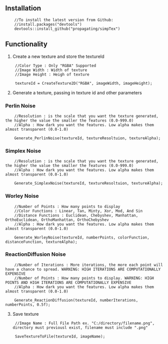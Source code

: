 ## Installation

        //To install the latest version from Github:
        //install.packages("devtools")
        devtools::install_github("propagating/simpTex")

## Functionality

1. Create a new texture and store the textureId
    
        //Color Type : Only "RGBA" Supported
        //Image Width : Width of texture
        //Image Height : Heigh of texture

        textureId = CreateTexture2D("RGBA", imageWidth, imageHeight);

2. Generate a texture, passing in texture id and other parameters

### Perlin Noise
        //Resolution : is the scale that you want the texture generated, the higher the value the smaller the features (0.0-999.0)
        //Alpha : How dark you want the features. Low alpha makes them almost transparent (0.0-1.0)

        Generate_PerlinNoise(textureId, textureResoltuion, textureAlpha);

### Simplex Noise
        //Resolution : is the scale that you want the texture generated, the higher the value the smaller the features (0.0-999.0)
        //Alpha : How dark you want the features. Low alpha makes them almost transparent (0.0-1.0)

        Generate_SimplexNoise(textureId, textureResoltuion, textureAlpha);

### Worley Noise
        //Number of Points : How many points to display
        //Color Functions : Linear, Tan, Minty, Xor, Mod, And Sin
        //Distance Functions : Euclidean, Chebyshev, Manhattan, OrthoEuclidean, OrthoManhattan, OrthoChebyshev
        //Alpha : How dark you want the features. Low alpha makes them almost transparent (0.0-1.0)

        Generate_WorleyNoise(textureId, numberPoints, colorFunction, distanceFunction, textureAlpha);

### ReactionDiffusion Noise
        //Number of Iterations : More iterations, the more each point will have a chance to spread. WARNING: HIGH ITERATIONS ARE COMPUTATIONALLY EXPENSIVE
        //Number of Points : How many points to display. WARNING: HIGH POINTS AND HIGH ITERATIONS ARE COMPUTATIONALLY EXPENSIVE
        //Alpha : How dark you want the features. Low alpha makes them almost transparent (0.0-1.0)

        Generate_ReactionDiffusion(textureId, numberIterations, numberPoints, 0.5f);

3. Save texture

        //Image Name : Full File Path ex. "C:/directory/filename.png", directory must previousl exist, filename must include ".png"
    
        SaveTextureToFile(textureId, imageName);
